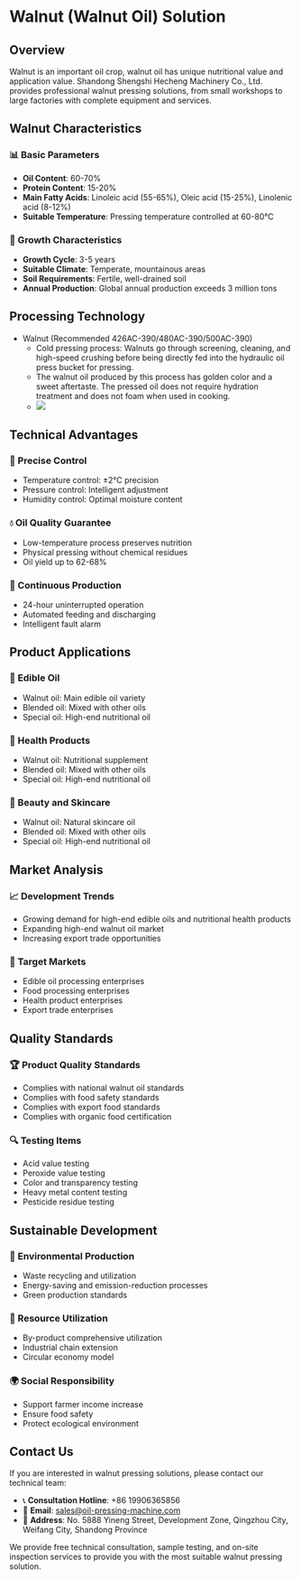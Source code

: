 # Walnut (Walnut Oil) Solution

## Overview

Walnut is an important oil crop, walnut oil has unique nutritional value and application value. Shandong Shengshi Hecheng Machinery Co., Ltd. provides professional walnut pressing solutions, from small workshops to large factories with complete equipment and services.

## Walnut Characteristics

### 📊 Basic Parameters
- **Oil Content**: 60-70%
- **Protein Content**: 15-20%
- **Main Fatty Acids**: Linoleic acid (55-65%), Oleic acid (15-25%), Linolenic acid (8-12%)
- **Suitable Temperature**: Pressing temperature controlled at 60-80℃

### 🌱 Growth Characteristics
- **Growth Cycle**: 3-5 years
- **Suitable Climate**: Temperate, mountainous areas
- **Soil Requirements**: Fertile, well-drained soil
- **Annual Production**: Global annual production exceeds 3 million tons

## Processing Technology

+ Walnut (Recommended 426AC-390/480AC-390/500AC-390)
     + Cold pressing process: Walnuts go through screening, cleaning, and high-speed crushing before being directly fed into the hydraulic oil press bucket for pressing.
     + The walnut oil produced by this process has golden color and a sweet aftertaste. The pressed oil does not require hydration treatment and does not foam when used in cooking.
     + ![](/images/核桃冷榨工艺.png)

## Technical Advantages

### 🎯 Precise Control
- Temperature control: ±2℃ precision
- Pressure control: Intelligent adjustment
- Humidity control: Optimal moisture content

### 💧 Oil Quality Guarantee
- Low-temperature process preserves nutrition
- Physical pressing without chemical residues
- Oil yield up to 62-68%

### 🔄 Continuous Production
- 24-hour uninterrupted operation
- Automated feeding and discharging
- Intelligent fault alarm

## Product Applications

### 🍳 Edible Oil
- Walnut oil: Main edible oil variety
- Blended oil: Mixed with other oils
- Special oil: High-end nutritional oil

### 💊 Health Products
- Walnut oil: Nutritional supplement
- Blended oil: Mixed with other oils
- Special oil: High-end nutritional oil

### 💄 Beauty and Skincare
- Walnut oil: Natural skincare oil
- Blended oil: Mixed with other oils
- Special oil: High-end nutritional oil

## Market Analysis

### 📈 Development Trends
- Growing demand for high-end edible oils and nutritional health products
- Expanding high-end walnut oil market
- Increasing export trade opportunities

### 🎯 Target Markets
- Edible oil processing enterprises
- Food processing enterprises
- Health product enterprises
- Export trade enterprises

## Quality Standards

### 🏆 Product Quality Standards
- Complies with national walnut oil standards
- Complies with food safety standards
- Complies with export food standards
- Complies with organic food certification

### 🔍 Testing Items
- Acid value testing
- Peroxide value testing
- Color and transparency testing
- Heavy metal content testing
- Pesticide residue testing

## Sustainable Development

### 🌱 Environmental Production
- Waste recycling and utilization
- Energy-saving and emission-reduction processes
- Green production standards

### 🔄 Resource Utilization
- By-product comprehensive utilization
- Industrial chain extension
- Circular economy model

### 🌍 Social Responsibility
- Support farmer income increase
- Ensure food safety
- Protect ecological environment

## Contact Us

If you are interested in walnut pressing solutions, please contact our technical team:

- 📞 **Consultation Hotline**: +86 19906365856
- 📧 **Email**: sales@oil-pressing-machine.com
- 📍 **Address**: No. 5888 Yineng Street, Development Zone, Qingzhou City, Weifang City, Shandong Province

We provide free technical consultation, sample testing, and on-site inspection services to provide you with the most suitable walnut pressing solution.
